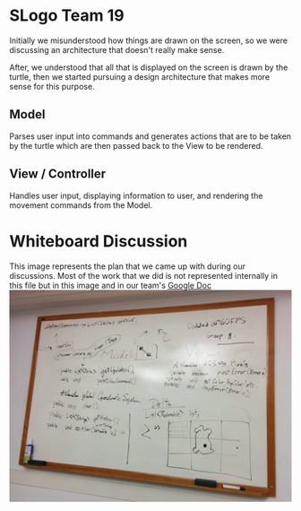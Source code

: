 # SLogo Team 19

Initially we misunderstood how things are drawn on the screen, so we were discussing an architecture that doesn't really make sense.

After, we understood that all that is displayed on the screen is drawn by the turtle, then we started pursuing a design architecture that makes more sense for this purpose.

## Model
Parses user input into commands and generates actions that are to be taken by the turtle which are then passed back to the View to be rendered.

## View / Controller
Handles user input, displaying information to user, and rendering the movement commands from the Model.


# Whiteboard Discussion
This image represents the plan that we came up with during our discussions. Most of the work that we did is not represented internally in this file but in this image and in our team's [Google Doc](https://docs.google.com/document/d/1hNiDFQC-0ftt44jrjWBP3GBfEcsTrl4_g75vU0bSQI4)
![API_DISCUSSION IMAGE ](api_discussion.jpg)
